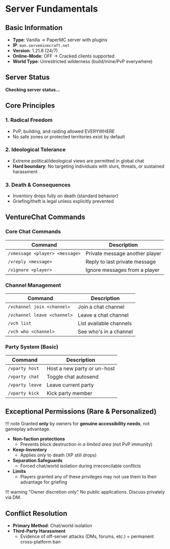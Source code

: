 <div id="announcement"></div>

# Server Fundamentals

## Basic Information

- **Type**: Vanilla → PaperMC server with plugins  
- **IP**: `man.serveminecraft.net`  
- **Version**: 1.21.8 (24/7)  
- **Online-Mode**: OFF → Cracked clients supported  
- **World Type**: Unrestricted wilderness (build/mine/PvP everywhere)  

## Server Status

<div id="serverstatus">
    <p><b>Checking server status...</b></p>
</div>

## Core Principles

### 1. Radical Freedom  
- PvP, building, and raiding allowed EVERYWHERE  
- No safe zones or protected territories exist by default  

### 2. Ideological Tolerance  
- Extreme political/ideological views are permitted in global chat  
- **Hard boundary**: No targeting individuals with slurs, threats, or sustained harassment  

### 3. Death & Consequences  
- Inventory drops fully on death (standard behavior)  
- Griefing/theft is legal unless explicitly prevented

## VentureChat Commands

### Core Chat Commands

| Command | Description |
|---------|-------------|
| `/vmessage <player> <message>` | Private message another player |
| `/vreply <message>` | Reply to last private message |
| `/vignore <player>` | Ignore messages from a player |

### Channel Management

| Command | Description |
|---------|-------------|
| `/vchannel join <channel>` | Join a chat channel |
| `/vchannel leave <channel>` | Leave a chat channel |
| `/vch list` | List available channels |
| `/vch who <channel>` | See who's in a channel |

### Party System (Basic)

| Command | Description |
|---------|-------------|
| `/vparty host` | Host a new party or un-host |
| `/vparty chat` | Toggle chat autosend |
| `/vparty leave` | Leave current party |
| `/vparty kick` | Kick party member |

## Exceptional Permissions (Rare & Personalized)

!!! note
    Granted **only** by owners for **genuine accessibility needs**, not gameplay advantage.

- **Non-faction protections**  
  - Prevents block destruction *in a limited area* (not PvP immunity)  
- **Keep-Inventory**  
  - Applies *only* to death (XP still drops)  
- **Separation Safeguards**  
  - Forced chat/world isolation during irreconcilable conflicts  
- **Limits**  
  - Players granted any of these privileges may not use them to their advantage for griefing  

!!! warning "Owner discretion only"
    No public applications. Discuss privately via DM.

## Conflict Resolution

- **Primary Method**: Chat/world isolation  
- **Third-Party Harassment**  
  - Evidence of off-server attacks (DMs, forums, etc.) = permanent cross-platform ban  